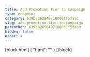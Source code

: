 ```yaml
---
title: Add Promotion Tier to Campaign
type: endpoint
category: 639ba2628407100061f5faac
slug: add-promotion-tier-to-campaign
parentDoc: 639ba2658407100061f5fab0
hidden: false
order: 4
---
```

[block:html]
{
  "html": "<style>\n.LanguagePicker-divider { \n  display: none; }\n</style>"
}
[/block]